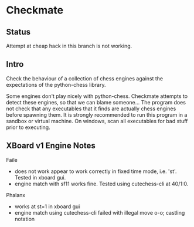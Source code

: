 Checkmate
=========

Status
------
Attempt at cheap hack in this branch is not working.

Intro
-----
Check the behaviour of a collection of chess engines against the expectations of
the python-chess library.

Some engines don't play nicely with python-chess. Checkmate attempts to 
detect these engines, so that we can blame someone... The program does not 
check that any executables that it finds are actually chess engines before
spawning them. It is strongly recommended to run this program in a sandbox 
or virtual machine. On windows, scan all executables for bad stuff prior to
executing.

XBoard v1 Engine Notes
-----------------------
Faile 
* does not work appear to work correctly in fixed time mode, i.e. 'st'. Tested in xboard
  gui.
* engine match with sf11 works fine. Tested using cutechess-cli at 40/1:0.

Phalanx
* works at st=1 in xboard gui
* engine match using cutechess-cli failed with illegal move o-o; castling notation 
